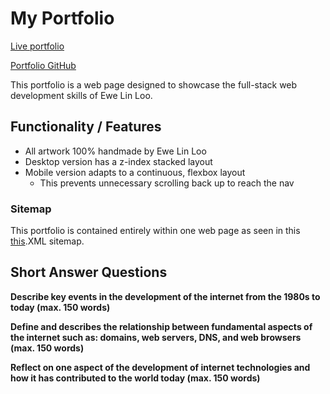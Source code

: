 # My Portfolio

[Live portfolio]([https://elloo.github.io](https://elloo.github.io/))

[Portfolio GitHub](https://github.com/elloo/portfolio)

This portfolio is a web page designed to showcase the full-stack web development skills of Ewe Lin Loo.

## Functionality / Features

- All artwork 100% handmade by Ewe Lin Loo
- Desktop version has a z-index stacked layout
- Mobile version adapts to a continuous, flexbox layout
  - This prevents unnecessary scrolling back up to reach the nav

### Sitemap

This portfolio is contained entirely within one web page as seen in this [this](/docs/sitemap.xml).XML sitemap.



## Short Answer Questions

**Describe key events in the development of the internet from the 1980s to today (max. 150 words)**

**Define and describes the relationship between fundamental aspects of the internet such as: domains, web servers, DNS, and web browsers (max. 150 words)**

**Reflect on one aspect of the development of internet technologies and how it has contributed to the world today (max. 150 words)**